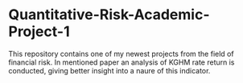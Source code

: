 # Quantitative-Risk-Academic-Project-1
This repository contains one of my newest projects from the field of financial risk. In mentioned paper an analysis of KGHM rate return is conducted, giving better insight into a naure of this indicator.
